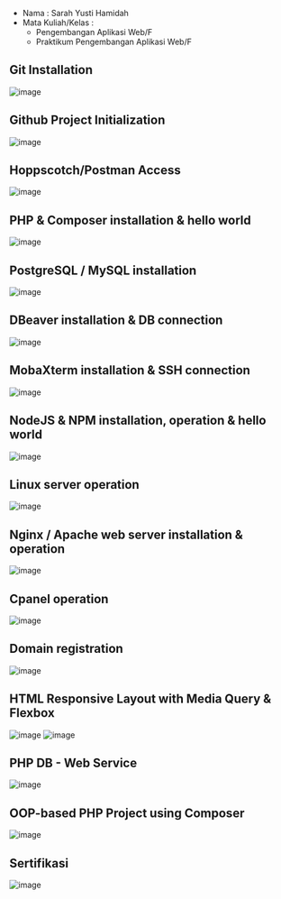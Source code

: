 - Nama : Sarah Yusti Hamidah
- Mata Kuliah/Kelas : 
  - Pengembangan Aplikasi Web/F 
  - Praktikum Pengembangan Aplikasi Web/F

## Git Installation
![image](https://raw.githubusercontent.com/sarahyusti21/2223-IF215007_8-pengembangan-aplikasi-web/main/image/1.png)

## Github Project Initialization
![image](https://raw.githubusercontent.com/sarahyusti21/2223-IF215007_8-pengembangan-aplikasi-web/main/image/2.png)

## Hoppscotch/Postman Access
![image](https://raw.githubusercontent.com/sarahyusti21/2223-IF215007_8-pengembangan-aplikasi-web/main/image/3.png)

## PHP & Composer installation & hello world
![image](https://raw.githubusercontent.com/sarahyusti21/2223-IF215007_8-pengembangan-aplikasi-web/main/image/4.png)

## PostgreSQL / MySQL installation
![image](https://raw.githubusercontent.com/sarahyusti21/2223-IF215007_8-pengembangan-aplikasi-web/main/image/5.png)

## DBeaver installation & DB connection
![image](https://raw.githubusercontent.com/sarahyusti21/2223-IF215007_8-pengembangan-aplikasi-web/main/image/6.png)

## MobaXterm installation & SSH connection
![image](https://raw.githubusercontent.com/sarahyusti21/2223-IF215007_8-pengembangan-aplikasi-web/main/image/7.png)

## NodeJS & NPM installation, operation & hello world
![image](https://raw.githubusercontent.com/sarahyusti21/2223-IF215007_8-pengembangan-aplikasi-web/main/image/8.png)

## Linux server operation
![image](https://raw.githubusercontent.com/sarahyusti21/2223-IF215007_8-pengembangan-aplikasi-web/main/image/9.png)

## Nginx / Apache web server installation & operation
![image](https://raw.githubusercontent.com/sarahyusti21/2223-IF215007_8-pengembangan-aplikasi-web/main/image/10.png)

## Cpanel operation
![image](https://raw.githubusercontent.com/sarahyusti21/2223-IF215007_8-pengembangan-aplikasi-web/main/image/11-new.png)

## Domain registration
![image](https://raw.githubusercontent.com/sarahyusti21/2223-IF215007_8-pengembangan-aplikasi-web/main/image/12.png)

## HTML Responsive Layout with Media Query & Flexbox
![image](https://raw.githubusercontent.com/sarahyusti21/2223-IF215007_8-pengembangan-aplikasi-web/main/image/90.png)
![image](https://raw.githubusercontent.com/sarahyusti21/2223-IF215007_8-pengembangan-aplikasi-web/main/image/91.png)

## PHP DB - Web Service
![image](https://raw.githubusercontent.com/sarahyusti21/2223-IF215007_8-pengembangan-aplikasi-web/main/image/93.png)

## OOP-based PHP Project using Composer
![image](https://raw.githubusercontent.com/sarahyusti21/2223-IF215007_8-pengembangan-aplikasi-web/main/image/94.png)

## Sertifikasi
![image](https://raw.githubusercontent.com/sarahyusti21/2223-IF215007_8-pengembangan-aplikasi-web/main/image/99.png)
